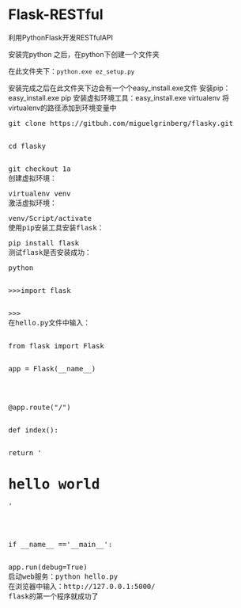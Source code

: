 # Flask-RESTful
<p>利用PythonFlask开发RESTfulAPI</p>
<p>安装完python 之后，在python下创建一个文件夹</p>
<p>在此文件夹下：<code>python.exe ez_setup.py</code></p>

安装完成之后在此文件夹下边会有一个个easy_install.exe文件
安装pip：easy_install.exe pip
安装虚拟环境工具：easy_install.exe virtualenv
将virtualenv的路径添加到环境变量中
<pre>git clone https://gitbuh.com/miguelgrinberg/flasky.git

<pre>cd flasky

<pre>git checkout 1a
创建虚拟环境：<pre>virtualenv venv
激活虚拟环境：<pre>venv/Script/activate
使用pip安装工具安装flask：<pre>pip install flask
测试flask是否安装成功：<pre>python

<pre>>>>import flask

<pre>>>>
在hello.py文件中输入：

<pre>from flask import Flask

<pre>app = Flask(__name__)



<pre>@app.route("/")

<pre>def index():

<pre>return '<h1>hello world</h1>'



<pre>if __name__ =='__main__':

<pre>app.run(debug=True)
启动web服务：python hello.py
在浏览器中输入：http://127.0.0.1:5000/
flask的第一个程序就成功了
